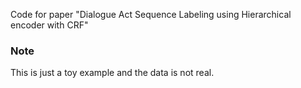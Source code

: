 Code for paper "Dialogue Act Sequence Labeling using Hierarchical encoder with CRF"
### Note
This is just a toy example and the data is not real.
